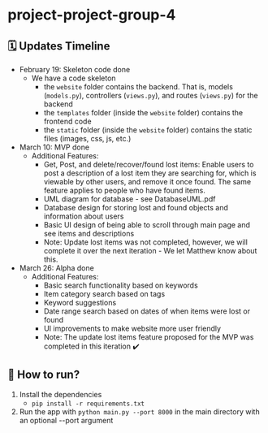 # project-project-group-4

## 🗓 Updates Timeline

- February 19: Skeleton code done
    - We have a code skeleton
        - the `website` folder contains the backend. That is, models (`models.py`), controllers (`views.py`), and routes (`views.py`) for the backend
        - the `templates` folder (inside the `website` folder) contains the frontend code
        - the `static` folder (inside the `website` folder) contains the static files (images, css, js, etc.)
- March 10: MVP done
    - Additional Features:
        - Get, Post, and delete/recover/found lost items: Enable users to post a description of a lost item they are searching for, which is viewable by other users, 
        and remove it once found. The same feature applies to people who have found items.
        - UML diagram for database - see DatabaseUML.pdf
        - Database design for storing lost and found objects and information about users
        - Basic UI design of being able to scroll through main page and see items and descriptions
        - Note: Update lost items was not completed, however, we will complete it over the next iteration - We let Matthew know about this.
- March 26: Alpha done
    - Additional Features:
        - Basic search functionality based on keywords
        - Item category search based on tags
        - Keyword suggestions
        - Date range search based on dates of when items were lost or found
        - UI improvements to make website more user friendly
        - Note: The update lost items feature proposed for the MVP was completed in this iteration ✔️

## 🤔 How to run?

1. Install the dependencies
    - `pip install -r requirements.txt`
2. Run the app with `python main.py --port 8000` in the main directory with an optional --port argument


